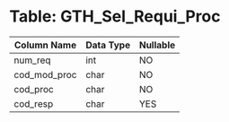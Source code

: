 # Table: GTH_Sel_Requi_Proc

| Column Name | Data Type | Nullable |
|-------------|-----------|----------|
| num_req | int | NO |
| cod_mod_proc | char | NO |
| cod_proc | char | NO |
| cod_resp | char | YES |
